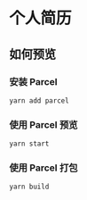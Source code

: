 # 个人简历

## 如何预览

### 安装 Parcel

```
yarn add parcel
```

### 使用 Parcel 预览

```
yarn start
```

### 使用 Parcel 打包

```
yarn build
```
